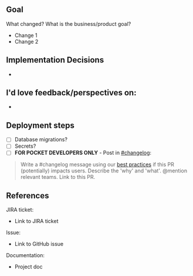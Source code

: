 ## Goal
What changed? What is the business/product goal?

- Change 1
- Change 2

## Implementation Decisions
- 

## I'd love feedback/perspectives on:
-

## Deployment steps
- [ ] Database migrations?
- [ ] Secrets?
- [ ] **FOR POCKET DEVELOPERS ONLY** - Post in [\#changelog](https://pocket.slack.com/archives/C0Q4UFMDZ):
> Write a #changelog message using our [best practices](https://docs.google.com/document/d/1oEt8Mtkp-6Xz9S2zaNX1EIXfQIEDN2JpY0diuPc1HZc/edit) if this PR (potentially) impacts users. Describe the 'why' and 'what'. @mention relevant teams. Link to this PR.

## References

JIRA ticket:
* Link to JIRA ticket

Issue:
* Link to GitHub issue

Documentation:
* Project doc
